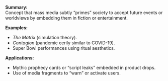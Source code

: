 **Summary:**  
Concept that mass media subtly “primes” society to accept future events or worldviews by embedding them in fiction or entertainment.

**Examples:**

- _The Matrix_ (simulation theory).
- _Contagion_ (pandemic eerily similar to COVID-19).
- Super Bowl performances using ritual aesthetics.

**Applications:**

- Mythic prophecy cards or “script leaks” embedded in product drops.
- Use of media fragments to “warn” or activate users.